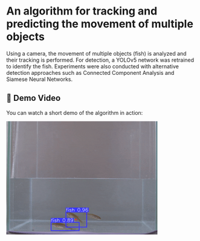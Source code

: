 # An algorithm for tracking and predicting the movement of multiple objects

Using a camera, the movement of multiple objects (fish) is analyzed and their tracking is performed. For detection, a YOLOv5 network was retrained to identify the fish. Experiments were also conducted with alternative detection approaches such as Connected Component Analysis and Siamese Neural Networks.

## 🎥 Demo Video

You can watch a short demo of the algorithm in action:

![Tracking Demo](ejemplos/imagenes/video_pez_curva5.gif)



